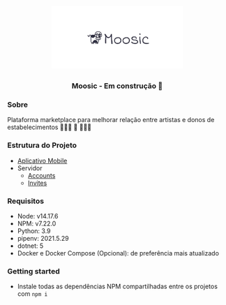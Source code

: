 <h1 align="center">
  <img src="./.github/doc/banner.webp" width="60%">
</h1>

<h3 align="center">Moosic - Em construção 🚧</h3>

### Sobre

Plataforma marketplace para melhorar relação entre artistas e donos de estabelecimentos 👩🏽‍🎤 🎼 👩🏽‍🍳

### Estrutura do Projeto

- [Aplicativo Mobile](./packages/mobile/README.md)
- Servidor
  - [Accounts](./packages/server/accounts/README.md)
  - [Invites](./packages/server/invites/README.md)

### Requisitos

- Node: v14.17.6
- NPM: v7.22.0
- Python: 3.9
- pipenv: 2021.5.29
- dotnet: 5
- Docker e Docker Compose (Opcional): de preferência mais atualizado

### Getting started

- Instale todas as dependências NPM compartilhadas entre os projetos com `npm i`
